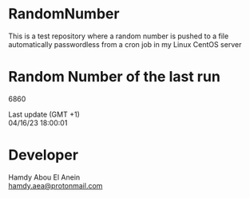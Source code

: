 # RandomNumber    
This is a test repository where a random number is pushed to a file automatically passwordless from a cron job in my Linux CentOS server    
# Random Number of the last run   
6860
      
Last update (GMT +1)    
04/16/23 18:00:01
# Developer    
Hamdy Abou El Anein   
hamdy.aea@protonmail.com
